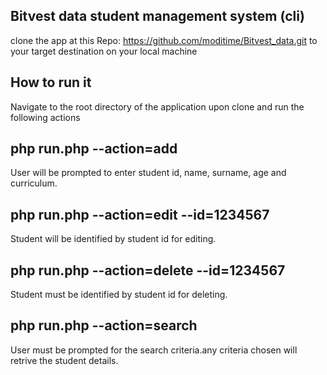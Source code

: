 
## Bitvest data student management system (cli)
 clone the app at this Repo: https://github.com/moditime/Bitvest_data.git
 to your target destination on your local machine
 ## How to run it
 Navigate to the root directory of the application upon clone and run the following actions 
 ## php run.php --action=add
 User will be prompted to enter student id, name, surname, age and curriculum.
 ## php run.php --action=edit --id=1234567
 Student will be identified by student id for editing.
 ## php run.php --action=delete --id=1234567
 Student must be identified by student id for deleting.
 ## php run.php --action=search
 User must be prompted for the search criteria.any criteria chosen will retrive the student details.
